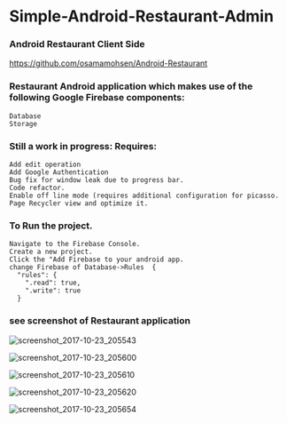 # Simple-Android-Restaurant-Admin

### Android Restaurant Client Side
https://github.com/osamamohsen/Android-Restaurant

### Restaurant Android application which makes use of the following Google Firebase components:

    Database
    Storage


### Still a work in progress: Requires:

    Add edit operation
    Add Google Authentication
    Bug fix for window leak due to progress bar.
    Code refactor.
    Enable off line mode (requires additional configuration for picasso.
    Page Recycler view and optimize it.

### To Run the project.

    Navigate to the Firebase Console.
    Create a new project.
    Click the "Add Firebase to your android app.
    change Firebase of Database->Rules	{
	  "rules": {
	    ".read": true,
	    ".write": true
	  }

### see screenshot of Restaurant application

![screenshot_2017-10-23_205543](https://user-images.githubusercontent.com/10615000/31907946-a36abaec-b835-11e7-9c9a-4b42a94840bb.jpg)



![screenshot_2017-10-23_205600](https://user-images.githubusercontent.com/10615000/31907958-ad7d7722-b835-11e7-9f58-ee9e824e02c0.jpg)



![screenshot_2017-10-23_205610](https://user-images.githubusercontent.com/10615000/31907969-b3b16edc-b835-11e7-976a-108176c2e7b0.jpg)



![screenshot_2017-10-23_205620](https://user-images.githubusercontent.com/10615000/31907978-bb649708-b835-11e7-982f-0f869cf2f2e8.jpg)


![screenshot_2017-10-23_205654](https://user-images.githubusercontent.com/10615000/31907986-c2792158-b835-11e7-86f1-6a5d98a2bb25.jpg)

